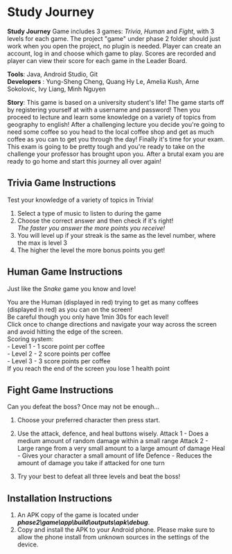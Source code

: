 # Study Journey
**Study Journey** Game includes 3 games: *Trivia*, *Human* and *Fight*, with 3 levels for each game. The project "game" under phase 2 folder should just work when you open the project, no plugin is needed. Player can create an account, log in and choose which game to play. Scores are recorded and player can view their score for each game in the Leader Board.

**Tools**: Java, Android Studio, Git  
**Developers** : Yung-Sheng Cheng, Quang Hy Le, Amelia Kush, Arne Sokolovic, Ivy Liang, Minh Nguyen

**Story**: This game is based on a university student's life! The game starts off by registering yourself at with a username and password! Then you proceed to lecture and learn some knowledge on a variety of topics from geography to english! After a challenging lecture you decide you're going to need some coffee so you head to the local coffee shop and get as much coffee as you can to get you through the day! Finally it's time for your exam. This exam is going to be pretty tough and you're ready to take on the challenge your professor has brought upon you. After a brutal exam you are ready to go home and start this journey all over again!

## Trivia Game Instructions 

Test your knowledge of a variety of topics in Trivia!

1. Select a type of music to listen to during the game
2. Choose the correct answer and then check if it's right!  
*The faster you answer the more points you receive!*
3. You will level up if your streak is the same as the level number, where the max is level 3
4. The higher the level the more bonus points you get!


## Human Game Instructions 

Just like the *Snake* game you know and love!

You are the Human (displayed in red) trying to get as many coffees (displayed in red) as you can on the screen!  
Be careful though you only have 1min 30s for each level!  
Click once to change directions and navigate your way across the screen and avoid hitting the edge of the screen.  
Scoring system:  
    - Level 1 - 1 score point per coffee  
    - Level 2 - 2 score points per coffee  
    - Level 3 - 3 score points per coffee  
    If you reach the end of the screen you lose 1 health point  

## Fight Game Instructions 

Can you defeat the boss? Once may not be enough...

1. Choose your preferred character then press start.

2. Use the attack, defence, and heal buttons wisely.
   Attack 1 - Does a medium amount of random damage within a small range
   Attack 2 - Large range from a very small amount to a large amount of damage
   Heal - Gives your character a small amount of life
   Defence - Reduces the amount of damage you take if attacked for one turn

3. Try your best to defeat all three levels and beat the boss!

## Installation Instructions
1. An APK copy of the game is located under ***phase2\game\app\build\outputs\apk\debug***.  
2. Copy and install the APK to your Android phone. Please make sure to allow the phone install from unknown sources in the settings of the device.
